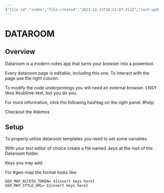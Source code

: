 ```yaml
---
{"file-id":"index","file-created":"2023-12-12T18:12:07.311Z","last-updated":"2023-12-12T18:59:23.822Z"}
---
```

# DATAROOM

## Overview

Dataroom is a modern notes app that turns your browser into a powertool.

Every dataroom page is editable, including this one. To interact with the page use the right column.

To modify the code underpinnings you will need an external browser. LNSY likes #sublime-text, but you do you.

For more information, click the following hashtag on the right panel: #help


Checkout the #demos



## Setup

To properly utilize dataroom templates you need to set some variables. 

With your text editor of choice create a file named *.keys* at the root of the Dataroom folder.

Keys you may add: 

For #geo-map the format looks like:

```
GEO_MAP_ACCESS_TOKEN= ${insert keys here}
GEO_MAP_STYLE_URL= ${insert keys here}


```

